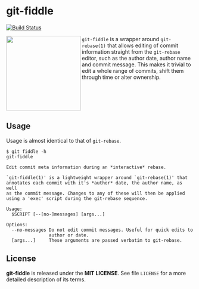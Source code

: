 # git-fiddle

[![Build Status](https://travis-ci.com/felixSchl/git-fiddle.svg&branch=master)](https://travis-ci.com/felixSchl/git-fiddle)

<img
  src="https://upload.wikimedia.org/wikipedia/commons/thumb/d/da/The_Cat_and_the_Fiddle.png/760px-The_Cat_and_the_Fiddle.png"
  height="200"
  align="left"
  />

`git-fiddle` is a wrapper around `git-rebase(1)` that allows editing of commit
information straight from the `git-rebase` editor, such as the author date,
author name and commit message. This makes it trivial to edit a whole range
of commits, shift them through time or alter ownership.

<br clear="left"/>

## Usage

Usage is almost identical to that of `git-rebase`.

```
$ git fiddle -h
git-fiddle

Edit commit meta information during an *interactive* rebase.

`git-fiddle(1)' is a lightweight wrapper around `git-rebase(1)' that
annotates each commit with it's *author* date, the author name, as well
as the commit message. Changes to any of these will then be applied
using a 'exec' script during the git-rebase sequence.

Usage:
  $SCRIPT [--[no-]messages] [args...]

Options:
  --no-messages Do not edit commit messages. Useful for quick edits to
                author or date.
  [args...]     These arguments are passed verbatim to git-rebase.
```

## License

<strong>git-fiddle</strong> is released under the **MIT LICENSE**.
See file `LICENSE` for a more detailed description of its terms.
